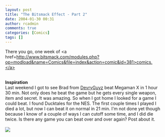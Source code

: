 ```yaml
---
layout: post
title: "The Bitsmack Effect - Part 2"
date: 2004-01-30 00:31
author: rcadmin
comments: true
categories: [Comics]
tags: []
---
```

There you go, one week of <a href=http://www.bitsmack.com/modules.php?op=modload&name=Comics&file=index&action=comic&id=381>comics.</a>
<br />

<br />
<b>Inspiration</b>
<br />
Last weekend I got to see Brad from <a href=http://www.devryguyz.com>DevryGuyz</a> beat Megaman X in 1 hour 30 min. Not only does he beat the game but he gets every single weapon, item and secret. It was amazing. So when I got home I looked for a game I could beat. I found Ducktales for the NES. The first couple times I played I died a lot, but now I can beat it on normal in 21 min. I'm not done yet though because I know of a couple of ways I can cutoff some time, and I did die twice. Is there any game you can beat over and over again? Post about it.<Br><br><!--more--><img src='http://dl.bitsmack.com/comics/20040130.gif'   />
